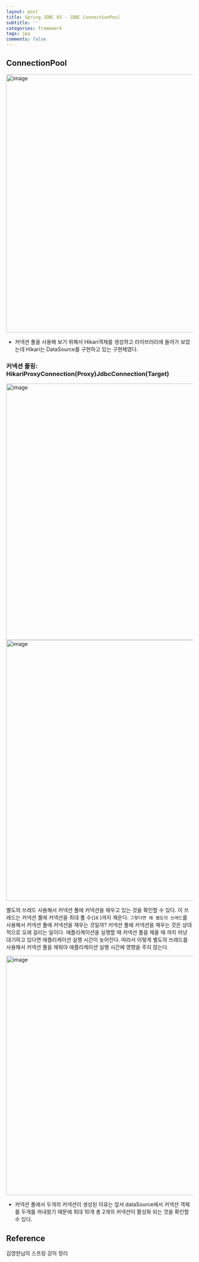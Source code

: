 ```yaml
---
layout: post
title: Spring JDBC 03 - JDBC ConnectionPool
subtitle: ''
categories: framework
tags: jpa
comments: false
---
```


## ConnectionPool

<img width="697" alt="image" src="https://github.com/user-attachments/assets/2562b7b5-9b2c-43bb-8920-d9fb2ebcc671">

- 커넥션 풀을 사용해 보기 위해서 Hikari객체를 생성하고 라이브러리에 들어가 보았는데 Hikari는 DataSource를 구현하고 있는 구현체였다.

### 커넥션 풀링: HikariProxyConnection(Proxy)JdbcConnection(Target)

<img width="692" alt="image" src="https://github.com/user-attachments/assets/197970b6-9037-4b2e-99c3-7b629eba256b">
<img width="704" alt="image" src="https://github.com/user-attachments/assets/a8a31fb3-0a96-40be-ba70-b4c9d907e834">

별도의 쓰레드 사용해서 커넥션 풀에 커넥션을 채우고 있는 것을 확인할 수 있다. 
이 쓰레드는 커넥션 풀에 커넥션을 최대 풀 수(`10` )까지 채운다. `그렇다면 왜 별도의 쓰레드`를 사용해서 커넥션 풀에 커넥션을 채우는 것일까?
커넥션 풀에 커넥션을 채우는 것은 상대적으로 오래 걸리는 일이다. 
애플리케이션을 실행할 때 커넥션 풀을 채울 때 까지 마냥 대기하고 있다면 애플리케이션 실행 시간이 늦어진다. 
따라서 이렇게 별도의 쓰레드를 사용해서 커넥션 풀을 채워야 애플리케이션 실행 시간에 영향을 주지 않는다.

<img width="646" alt="image" src="https://github.com/user-attachments/assets/2343cef6-80d4-4e4b-a009-db7d464e4c50">

- 커넥션 풀에서 두개의 커넥션이 생성된 이유는 앞서 dataSource에서 커넥션 객체를 두개를 꺼내왔기 때문에 최대 10개 총 2개의 커넥션이 활성화 되는 것을 확인할 수 있다.



## Reference

김영한님의 스프링 강의 정리